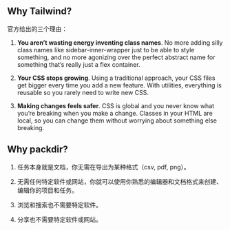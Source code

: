 
## Why Tailwind?

官方给出的三个理由：

1. **You aren’t wasting energy inventing class names**. No more adding silly class names like sidebar-inner-wrapper just to be able to style something, and no more agonizing over the perfect abstract name for something that’s really just a flex container.

2. **Your CSS stops growing**. Using a traditional approach, your CSS files get bigger every time you add a new feature. With utilities, everything is reusable so you rarely need to write new CSS.

3. **Making changes feels safer**. CSS is global and you never know what you’re breaking when you make a change. Classes in your HTML are local, so you can change them without worrying about something else breaking.


## Why packdir?

1. 任务本身就是文档，你无需在导出为某种格式（csv, pdf, png）。

2. 无需任何特定软件或网站，你就可以使用你熟悉的编辑器和文档格式来创建、编辑你的项目和任务。

3. 浏览和搜索也不需要特定软件。

4. 分享也不需要特定软件或网站。



